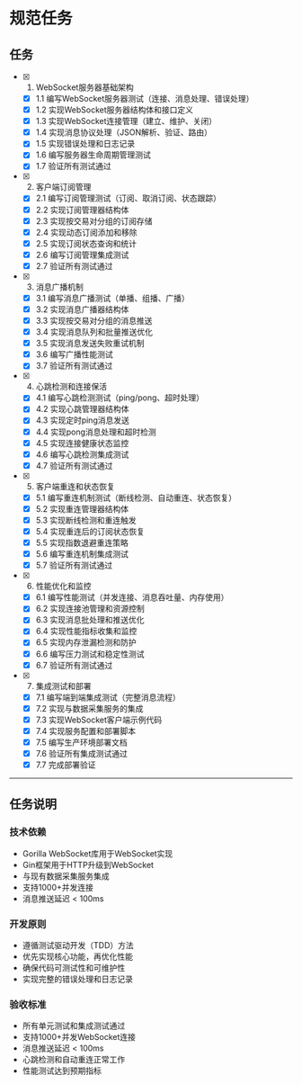 # 规范任务

## 任务

- [x] 1. WebSocket服务器基础架构
  - [x] 1.1 编写WebSocket服务器测试（连接、消息处理、错误处理）
  - [x] 1.2 实现WebSocket服务器结构体和接口定义
  - [x] 1.3 实现WebSocket连接管理（建立、维护、关闭）
  - [x] 1.4 实现消息协议处理（JSON解析、验证、路由）
  - [x] 1.5 实现错误处理和日志记录
  - [x] 1.6 编写服务器生命周期管理测试
  - [x] 1.7 验证所有测试通过

- [x] 2. 客户端订阅管理
  - [x] 2.1 编写订阅管理测试（订阅、取消订阅、状态跟踪）
  - [x] 2.2 实现订阅管理器结构体
  - [x] 2.3 实现按交易对分组的订阅存储
  - [x] 2.4 实现动态订阅添加和移除
  - [x] 2.5 实现订阅状态查询和统计
  - [x] 2.6 编写订阅管理集成测试
  - [x] 2.7 验证所有测试通过

- [x] 3. 消息广播机制
  - [x] 3.1 编写消息广播测试（单播、组播、广播）
  - [x] 3.2 实现消息广播器结构体
  - [x] 3.3 实现按交易对分组的消息推送
  - [x] 3.4 实现消息队列和批量推送优化
  - [x] 3.5 实现消息发送失败重试机制
  - [x] 3.6 编写广播性能测试
  - [x] 3.7 验证所有测试通过

- [x] 4. 心跳检测和连接保活
  - [x] 4.1 编写心跳检测测试（ping/pong、超时处理）
  - [x] 4.2 实现心跳管理器结构体
  - [x] 4.3 实现定时ping消息发送
  - [x] 4.4 实现pong消息处理和超时检测
  - [x] 4.5 实现连接健康状态监控
  - [x] 4.6 编写心跳检测集成测试
  - [x] 4.7 验证所有测试通过

- [x] 5. 客户端重连和状态恢复
  - [x] 5.1 编写重连机制测试（断线检测、自动重连、状态恢复）
  - [x] 5.2 实现重连管理器结构体
  - [x] 5.3 实现断线检测和重连触发
  - [x] 5.4 实现重连后的订阅状态恢复
  - [x] 5.5 实现指数退避重连策略
  - [x] 5.6 编写重连机制集成测试
  - [x] 5.7 验证所有测试通过

- [x] 6. 性能优化和监控
  - [x] 6.1 编写性能测试（并发连接、消息吞吐量、内存使用）
  - [x] 6.2 实现连接池管理和资源控制
  - [x] 6.3 实现消息批处理和推送优化
  - [x] 6.4 实现性能指标收集和监控
  - [x] 6.5 实现内存泄漏检测和防护
  - [x] 6.6 编写压力测试和稳定性测试
  - [x] 6.7 验证所有测试通过

- [x] 7. 集成测试和部署
  - [x] 7.1 编写端到端集成测试（完整消息流程）
  - [x] 7.2 实现与数据采集服务的集成
  - [x] 7.3 实现WebSocket客户端示例代码
  - [x] 7.4 实现服务配置和部署脚本
  - [x] 7.5 编写生产环境部署文档
  - [x] 7.6 验证所有集成测试通过
  - [x] 7.7 完成部署验证

---

## 任务说明

### 技术依赖
- Gorilla WebSocket库用于WebSocket实现
- Gin框架用于HTTP升级到WebSocket
- 与现有数据采集服务集成
- 支持1000+并发连接
- 消息推送延迟 < 100ms

### 开发原则
- 遵循测试驱动开发（TDD）方法
- 优先实现核心功能，再优化性能
- 确保代码可测试性和可维护性
- 实现完整的错误处理和日志记录

### 验收标准
- 所有单元测试和集成测试通过
- 支持1000+并发WebSocket连接
- 消息推送延迟 < 100ms
- 心跳检测和自动重连正常工作
- 性能测试达到预期指标
